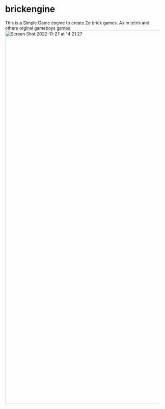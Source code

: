 # brickengine
This is a Simple Game engine to create 2d brick games. As in tetris and others orginal gameboys games
<img width="1211" alt="Screen Shot 2022-11-27 at 14 21 27" src="https://user-images.githubusercontent.com/16516889/204150280-14fee73c-93d3-4448-95df-ef5966a2cd9c.png">
